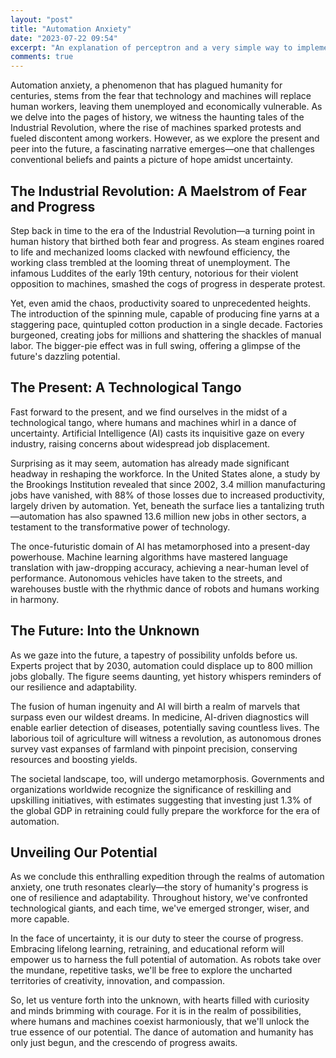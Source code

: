 ```yaml
---
layout: "post"
title: "Automation Anxiety"
date: "2023-07-22 09:54"
excerpt: "An explanation of perceptron and a very simple way to implement it from scratch using Python."
comments: true
---
```

Automation anxiety, a phenomenon that has plagued humanity for centuries, stems from the fear that technology and machines will replace human workers, leaving them unemployed and economically vulnerable. As we delve into the pages of history, we witness the haunting tales of the Industrial Revolution, where the rise of machines sparked protests and fueled discontent among workers. However, as we explore the present and peer into the future, a fascinating narrative emerges—one that challenges conventional beliefs and paints a picture of hope amidst uncertainty. 

## The Industrial Revolution: A Maelstrom of Fear and Progress

Step back in time to the era of the Industrial Revolution—a turning point in human history that birthed both fear and progress. As steam engines roared to life and mechanized looms clacked with newfound efficiency, the working class trembled at the looming threat of unemployment. The infamous Luddites of the early 19th century, notorious for their violent opposition to machines, smashed the cogs of progress in desperate protest.

Yet, even amid the chaos, productivity soared to unprecedented heights. The introduction of the spinning mule, capable of producing fine yarns at a staggering pace, quintupled cotton production in a single decade. Factories burgeoned, creating jobs for millions and shattering the shackles of manual labor. The bigger-pie effect was in full swing, offering a glimpse of the future's dazzling potential.

## The Present: A Technological Tango

Fast forward to the present, and we find ourselves in the midst of a technological tango, where humans and machines whirl in a dance of uncertainty. Artificial Intelligence (AI) casts its inquisitive gaze on every industry, raising concerns about widespread job displacement.

Surprising as it may seem, automation has already made significant headway in reshaping the workforce. In the United States alone, a study by the Brookings Institution revealed that since 2002, 3.4 million manufacturing jobs have vanished, with 88% of those losses due to increased productivity, largely driven by automation. Yet, beneath the surface lies a tantalizing truth—automation has also spawned 13.6 million new jobs in other sectors, a testament to the transformative power of technology.

The once-futuristic domain of AI has metamorphosed into a present-day powerhouse. Machine learning algorithms have mastered language translation with jaw-dropping accuracy, achieving a near-human level of performance. Autonomous vehicles have taken to the streets, and warehouses bustle with the rhythmic dance of robots and humans working in harmony.

## The Future: Into the Unknown

As we gaze into the future, a tapestry of possibility unfolds before us. Experts project that by 2030, automation could displace up to 800 million jobs globally. The figure seems daunting, yet history whispers reminders of our resilience and adaptability.

The fusion of human ingenuity and AI will birth a realm of marvels that surpass even our wildest dreams. In medicine, AI-driven diagnostics will enable earlier detection of diseases, potentially saving countless lives. The laborious toil of agriculture will witness a revolution, as autonomous drones survey vast expanses of farmland with pinpoint precision, conserving resources and boosting yields.

The societal landscape, too, will undergo metamorphosis. Governments and organizations worldwide recognize the significance of reskilling and upskilling initiatives, with estimates suggesting that investing just 1.3% of the global GDP in retraining could fully prepare the workforce for the era of automation.

## Unveiling Our Potential

As we conclude this enthralling expedition through the realms of automation anxiety, one truth resonates clearly—the story of humanity's progress is one of resilience and adaptability. Throughout history, we've confronted technological giants, and each time, we've emerged stronger, wiser, and more capable.

In the face of uncertainty, it is our duty to steer the course of progress. Embracing lifelong learning, retraining, and educational reform will empower us to harness the full potential of automation. As robots take over the mundane, repetitive tasks, we'll be free to explore the uncharted territories of creativity, innovation, and compassion.

So, let us venture forth into the unknown, with hearts filled with curiosity and minds brimming with courage. For it is in the realm of possibilities, where humans and machines coexist harmoniously, that we'll unlock the true essence of our potential. The dance of automation and humanity has only just begun, and the crescendo of progress awaits.